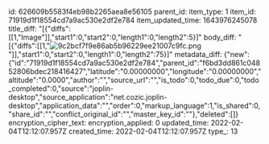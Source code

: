 id: 626609b5583f4eb98b2265aea8e56105
parent_id: 
item_type: 1
item_id: 71919d1f18554cd7a9ac530e2df2e784
item_updated_time: 1643976245078
title_diff: "[{\"diffs\":[[1,\"Image\"]],\"start1\":0,\"start2\":0,\"length1\":0,\"length2\":5}]"
body_diff: "[{\"diffs\":[[1,\"![9c2bcf7f9e86ab5b96229ee21007c9fc.png](:/a951131953ae4a01bbac8b14497a4a39)\"]],\"start1\":0,\"start2\":0,\"length1\":0,\"length2\":75}]"
metadata_diff: {"new":{"id":"71919d1f18554cd7a9ac530e2df2e784","parent_id":"f6bd3dd861c04852806bdec218416427","latitude":"0.00000000","longitude":"0.00000000","altitude":"0.0000","author":"","source_url":"","is_todo":0,"todo_due":0,"todo_completed":0,"source":"joplin-desktop","source_application":"net.cozic.joplin-desktop","application_data":"","order":0,"markup_language":1,"is_shared":0,"share_id":"","conflict_original_id":"","master_key_id":""},"deleted":[]}
encryption_cipher_text: 
encryption_applied: 0
updated_time: 2022-02-04T12:12:07.957Z
created_time: 2022-02-04T12:12:07.957Z
type_: 13